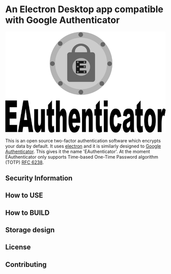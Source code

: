 # An Electron Desktop app compatible with Google Authenticator

![Eauthenticator Logo](/img/title.png)

This is an open source two-factor authentication software which encrypts your data by default. It uses [electron](https://electronjs.org/) and it is similarly designed to [Google Authenticator](https://play.google.com/store/apps/details?id=com.google.android.apps.authenticator2). This gives it the name 'EAuthenticator'. At the moment EAuthenticator only supports Time-based One-Time Password algorithm (TOTP) [RFC 6238](https://tools.ietf.org/html/rfc6238).

## Security Information


## How to USE


## How to BUILD


## Storage design

## License

## Contributing

